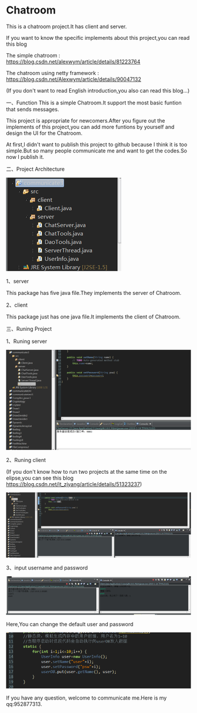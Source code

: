 # Chatroom
This is a chatroom project.It has client and server.

If you want to know the specific implements about this project,you can read this blog

The simple chatroom : https://blog.csdn.net/alexwym/article/details/81223764 

The chatroom using netty framework : https://blog.csdn.net/Alexwym/article/details/90047132

(If you don't want to read English introduction,you also can read this blog...)

一、Function
This is a simple Chatroom.It support the most basic funtion that sends messages.

This project is appropriate for newcomers.After you figure out the implements of this project,you can add more funtions by yourself and design 
the UI for the Chatroom.

At first,I didn't want to publish this project to github because I think it is too simple.But so many people communicate me and want to get 
the codes.So now I publish it.

二、Project Architecture

![image](https://github.com/Alexlingl/Chatroom/blob/master/images/project_arch.png)

1、server

This package has five java file.They implements the server of Chatroom.

2、client

This package just has one java file.It implements the client of Chatroom.

三、Runing Project

1、Runing server

![image](https://github.com/Alexlingl/Chatroom/blob/master/images/run_server.png)

2、Runing client

(If you don't know how to run two projects at the same time on the elipse,you can see this blog
https://blog.csdn.net/it_zjyang/article/details/51323237)

![image](https://github.com/Alexlingl/Chatroom/blob/master/images/run_client.png)

3、input username and password

![image](https://github.com/Alexlingl/Chatroom/blob/master/images/login.png)

Here,You can change the default user and password 

![image](https://github.com/Alexlingl/Chatroom/blob/master/images/user_code.png)


If you have any question, welcome to communicate me.Here is my qq:952877313.

